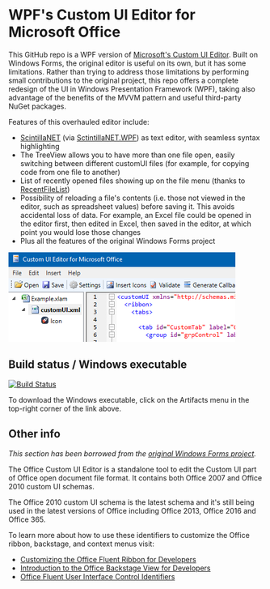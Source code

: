 
WPF's Custom UI Editor for Microsoft Office
===============

This GitHub repo is a WPF version of [Microsoft's Custom UI Editor](https://github.com/OfficeDev/office-custom-ui-editor). Built on Windows Forms, the original editor
is useful on its own, but it has some limitations. Rather than trying to address those limitations by performing small contributions to the original project, this repo
offers a complete redesign of the UI in Windows Presentation Framework (WPF), taking also advantage of the benefits of the MVVM pattern and useful third-party NuGet packages. 

Features of this overhauled editor include:
- [ScintillaNET](https://github.com/jacobslusser/ScintillaNET) (via [SctintillaNET.WPF](https://github.com/Stumpii/ScintillaNET.WPF/tree/master/ScintillaNET.WPF)) as text editor, with seamless syntax highlighting
- The TreeView allows you to have more than one file open, easily switching between different customUI files (for example, for copying code from one file to another)
- List of recently opened files showing up on the file menu (thanks to [RecentFileList](https://www.codeproject.com/Articles/23731/RecentFileList-a-WPF-MRU))
- Possibility of reloading a file's contents (i.e. those not viewed in the editor, such as spreadsheet values) before saving it. This avoids accidental loss of data. For example, 
an Excel file could be opened in the editor first, then edited in Excel, then saved in the editor, at which point you would lose those changes
- Plus all the features of the original Windows Forms project

![Screenshot](Screenshot.png)

Build status / Windows executable
---------------------------------

[![Build Status](https://dev.azure.com/fernandreu-public/Custom%20UI%20Editor/_apis/build/status/BuildAndTest?branchName=master)](https://dev.azure.com/fernandreu-public/Custom%20UI%20Editor/_build/latest?definitionId=1&branchName=master)

To download the Windows executable, click on the Artifacts menu in the top-right corner of the link above.

Other info
----------

*This section has been borrowed from the [original Windows Forms project](https://github.com/OfficeDev/office-custom-ui-editor).*

The Office Custom UI Editor is a standalone tool to edit the Custom UI part of Office open document file format. 
It contains both Office 2007 and Office 2010 custom UI schemas. 

The Office 2010 custom UI schema is the latest schema and it's still being used in the latest versions of Office including Office 2013, Office 2016 and Office 365.

To learn more about how to use these identifiers to customize the Office ribbon, backstage, and context menus visit:
 - [Customizing the Office Fluent Ribbon for Developers](https://msdn.microsoft.com/en-us/library/aa338202(v=office.14).aspx)
 - [Introduction to the Office Backstage View for Developers](https://msdn.microsoft.com/en-us/library/ee691833(office.14).aspx)
 - [Office Fluent User Interface Control Identifiers](https://github.com/OfficeDev/office-fluent-ui-command-identifiers)
